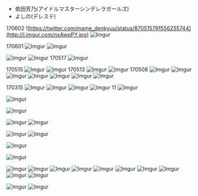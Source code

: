 * 依田芳乃(アイドルマスターシンデレラガールズ)
* よしの(デレステ)


170602
![https://twitter.com/mame_denkyuu/status/870515791556255744](http://i.imgur.com/nxAwpPY.jpg)
![Imgur](http://i.imgur.com/glpXSE3h.jpg)

170601
![Imgur](http://i.imgur.com/D1DH1Su.jpg)
![Imgur](http://i.imgur.com/wGGb41L.jpg)

![Imgur](http://i.imgur.com/Q1whhFv.jpg)
![Imgur](http://i.imgur.com/O29z1h4.jpg)
170517
![Imgur](http://i.imgur.com/CNXekQf.png)

170515
![Imgur](http://i.imgur.com/S9lLZqS.png)
![Imgur](http://i.imgur.com/WpBtpTK.jpg)
170513
![Imgur](http://i.imgur.com/AdryfEq.jpg)
![Imgur](http://i.imgur.com/zxM7q7T.jpg)
170508
![Imgur](http://i.imgur.com/vD86orP.jpg)
![Imgur](http://i.imgur.com/p6AR7BU.png)
![Imgur](http://i.imgur.com/RcOsotB.jpg)
![Imgur](http://i.imgur.com/o650v1j.jpg)
![Imgur](http://i.imgur.com/CANKJ0J.jpg)
![Imgur](http://i.imgur.com/xMviam1.jpg)
![Imgur](http://i.imgur.com/tbdgGlJ.jpg)

170315
![Imgur](http://i.imgur.com/jJXZnXg.jpg)
![Imgur](http://i.imgur.com/WN8MxFx.jpg)
![Imgur](http://i.imgur.com/2M9fIgF.png)
![Imgur](http://i.imgur.com/9NEVolw.jpg)
11
![Imgur](http://i.imgur.com/RxNxGoK.jpg)

![Imgur](http://i.imgur.com/YNSU93h.jpg)

![Imgur](http://i.imgur.com/ArPiiqL.jpg)

![Imgur](http://i.imgur.com/fZHD5FK.jpg)
![Imgur](http://i.imgur.com/Y438FWw.png)

![Imgur](http://i.imgur.com/XiKAH5a.jpg)
![Imgur](http://i.imgur.com/AN6vpVB.jpg)

![Imgur](http://i.imgur.com/JJkCuV6.jpg)

![Imgur](http://i.imgur.com/lVGeriq.png)

![Imgur](http://i.imgur.com/GAWL2ST.jpg)
![Imgur](http://i.imgur.com/axH2ScX.jpg)
![Imgur](http://i.imgur.com/OXuReLU.jpg)
![Imgur](http://i.imgur.com/ix2m45q.jpg)
![Imgur](http://i.imgur.com/4KALuGQ.jpg)
![Imgur](http://i.imgur.com/YJGzclP.jpg)
![Imgur](http://i.imgur.com/VUIjKIH.png)
![Imgur](http://i.imgur.com/SMXOnhe.png)
![Imgur](http://i.imgur.com/u9qfOye.jpg)
![Imgur](http://i.imgur.com/Wv6KRtd.jpg)

![Imgur](http://i.imgur.com/bPZ6Sut.png)
![Imgur](http://i.imgur.com/lKK3Fq6.png)
